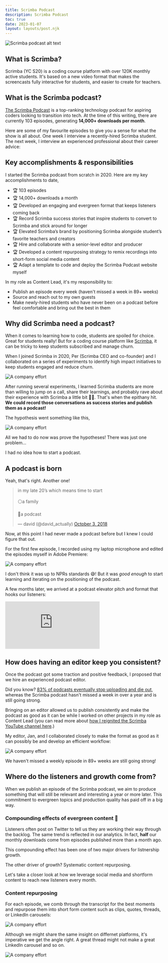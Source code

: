 ```yaml
---
title: Scrimba Podcast
description: Scrimba Podcast
toc: true
date: 2023-01-07
layout: layouts/post.njk
---
```


![Scrimba podcast alt text](../../img/scrimba-pod-header.png)

## What is Scrimba?

Scrimba (YC S20) is a coding course platform with over 120K monthly active students. It's based on a new video format that makes the screencasts fully interactive for students, and easier to create for teachers.

## What is the Scrimba podcast?

[The Scrimba Podcast](https://scrimba.com/podcast) is a top-ranking technology podcast for aspiring coders looking to transition into tech. At the time of this writing, there are currently 103 episodes, generating **14,000+ downloads per month**.  

Here are some of my favourite episodes to give you a sense for what the show is all about. One week I interview a recently-hired Scrimba student. The next week, I interview an experienced professional about their career advice:

## Key accomplishments & responsibilities
I started the Scrimba podcast from scratch in 2020. Here are my key accomplishments to date,
 
- 🏆 103 episodes 
- 🏆 14,000+ downloads a month
- 🏆 Developed an engaging and evergreen format that keeps listeners coming back
- 🏆 Record Scrimba success stories that inspire students to convert to Scrimba and stick around for longer
- 🏆 Elevated Scrimba’s brand by positioning Scrimba alongside student’s favorite teachers and creators 
- 🏆 Hire and collaborate with a senior-level editor and producer
- 🏆 Developed a content repurposing strategy to remix recordings into short-form social media content
- 🏆 Adapt a template to code and deploy the Scrimba Podcast website myself

In my role as Content Lead, it's my responsibility to:

- Publish an episode every week (haven't missed a week in 89+ weeks)
- Source and reach out to my own guests
- Make newly-hired students who have never been on a podcast before feel comfortable and bring out the best in them

## Why did Scrimba need a podcast?
When it comes to learning how to code, students are spoiled for choice. Great for students really! But for a coding course platform like [Scrimba](https://scrimba.com), it can be tricky to keep students subscribed and manage churn.

When I joined Scrimba in 2020, Per (Scrimba CEO and co-founder) and I collaborated on a series of experiments to identify high impact initiatives to keep students engaged and reduce churn.

![A company effort](../../img/scrimba-pod-msg-from-per.png)

After running several experiments, I learned Scrimba students are more than willing to jump on a call, share their learnings, and probably rave about their experience with Scrimba a little bit 🕺🏻. That's when the epithany hit. **We could record those conversations as success stories and publish them as a podcast!**

The hypothesis went something like this,

![A company effort](../../img/scrimba-pod-hypothesis.png)


All we had to do now was prove the hypotheses! There was just one problem...

I had no idea how to start a podcast.


## A podcast is born
Yeah, that's right. Another one!

<blockquote class="twitter-tweet"><p lang="en" dir="ltr">in my late 20’s which means time to start <br><br>⚪️a family<br><br>🔘a podcast</p>&mdash; david (@david_actually) <a href="https://twitter.com/david_actually/status/1047509702677069824?ref_src=twsrc%5Etfw">October 3, 2018</a></blockquote> <script async src="https://platform.twitter.com/widgets.js" charset="utf-8"></script>

Now, at this point I had never made a podcast before but I knew I could figure that out. 

For the first few episode, I recorded using my laptop microphone and edited the episodes myself in Adobe Premiere:

![A company effort](../../img/scrimba-pod-timeline.png)


I don't think it was up to NPRs standards 😅! But it was _good enough_ to start learning and iterating on the positioning of the podcast.

A few months later, we arrived at a podcast elevator pitch and format that hooks our listeners:

<iframe  src="https://www.youtube.com/embed/ojvIoO_Cn6g" title="YouTube video player" frameborder="0" allow="accelerometer; autoplay; clipboard-write; encrypted-media; gyroscope; picture-in-picture; web-share" allowfullscreen></iframe>

## How does having an editor keep you consistent?
Once the podcast got some traction and positive feedback, I proposed that we hire an experienced podcast editor. 

Did you know? [83% of podcasts eventually stop uploading and die out](https://podpros.com/5-main-reasons-podcasts-fail-and-how-you-can-overcome-each/#:~:text=There%20are%202.5%20million%20podcasts,in%20365%20days%20from%20now.), whereas the Scrimba podcast hasn't missed a week in over a year and is still going strong.

Bringing on an editor allowed us to publish consistently and make the podcast as good as it can be while I worked on other projects in my role as Content Lead (you can read more about [how I reignited the Scrimba YouTube channel here](https://booker.codes/works/scrimba-yt/).)

My editor, Jan, and I collaborated closely to make the format as good as it can possibly be and develop an efficient workflow:

![A company effort](../../img/scrimba-pod-format.png)

We haven't missed a weekly episode in 89+ weeks are still going strong!

## Where do the listeners and growth come from?
When we publish an episode of the Scrimba podcast, we aim to produce something that will still be relevant and interesting a year or more later. This commitment to evergreen topics and production quality has paid off in a big way.  

### Compounding effects of evergreen content 🌱

Listeners often post on Twitter to tell us they are working their way through the backlog. The same trend is reflected in our analytics. In fact, **half** our monthly downloads come from episodes published more than a month ago. 

This compounding effect has been one of two major drivers for listnership growth. 

The other driver of growth? Systematic content repurposing.

Let's take a closer look at how we leverage social media and shortform content to reach new listeners every month.

### Content repurposing 
For each episode, we comb through the transcript for the best moments and repurpose them into short form content such as clips, quotes, threads, or LinkedIn carousels:

![A company effort](../../img/scrimba-pod-repurposing.png)

Although we might share the same insight on differnet platforms, it's imperative we get the angle right. A great thread might not make a great LinkedIn carousel and so on.

![A company effort](../../img/scrimba-pod-thread.png)